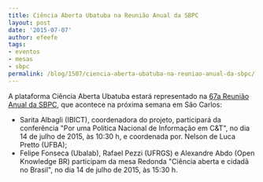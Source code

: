 ```yaml
---
title: Ciência Aberta Ubatuba na Reunião Anual da SBPC
layout: post
date: '2015-07-07'
author: efeefe
tags:
- eventos
- mesas
- sbpc
permalink: /blog/1507/ciencia-aberta-ubatuba-na-reuniao-anual-da-sbpc/
---
```



A plataforma Ciência Aberta Ubatuba estará representado na [67a Reunião Anual da SBPC](http://www.sbpcnet.org.br/saocarlos/home/ "http://www.sbpcnet.org.br/saocarlos/home/"), que acontece na próxima semana em São Carlos:

* Sarita Albagli (IBICT), coordenadora do projeto, participará da conferência "Por uma Política Nacional de Informação em C&T", no dia 14 de julho de 2015, às 10:30 h, e coordenada por. Nelson de Luca Pretto (UFBA);
* Felipe Fonseca (Ubalab), Rafael Pezzi (UFRGS) e Alexandre Abdo (Open Knowledge BR) participam da mesa Redonda "Ciência aberta e cidadã no Brasil", no dia 14 de julho de 2015, às 15:30 h.